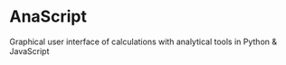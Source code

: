# AnaScript
Graphical user interface of calculations with analytical tools in Python &amp; JavaScript
